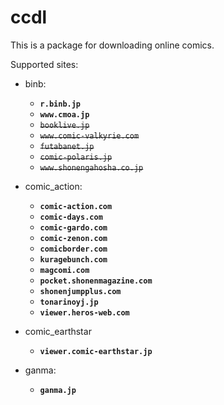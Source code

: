 # ccdl

This is a package for downloading online comics.

Supported sites:  

+ binb:  
  + **`r.binb.jp`**  
  + **`www.cmoa.jp`**  
  + ~~`booklive.jp`~~
  + ~~`www.comic-valkyrie.com`~~
  + ~~`futabanet.jp`~~
  + ~~`comic-polaris.jp`~~
  + ~~`www.shonengahosha.co.jp`~~  

+ comic_action:
  + **`comic-action.com`**
  + **`comic-days.com`**
  + **`comic-gardo.com`**
  + **`comic-zenon.com`**
  + **`comicborder.com`**
  + **`kuragebunch.com`**
  + **`magcomi.com`**
  + **`pocket.shonenmagazine.com`**
  + **`shonenjumpplus.com`**
  + **`tonarinoyj.jp`**
  + **`viewer.heros-web.com`**

+ comic_earthstar
  + **`viewer.comic-earthstar.jp`**

+ ganma:
  + **`ganma.jp`**
